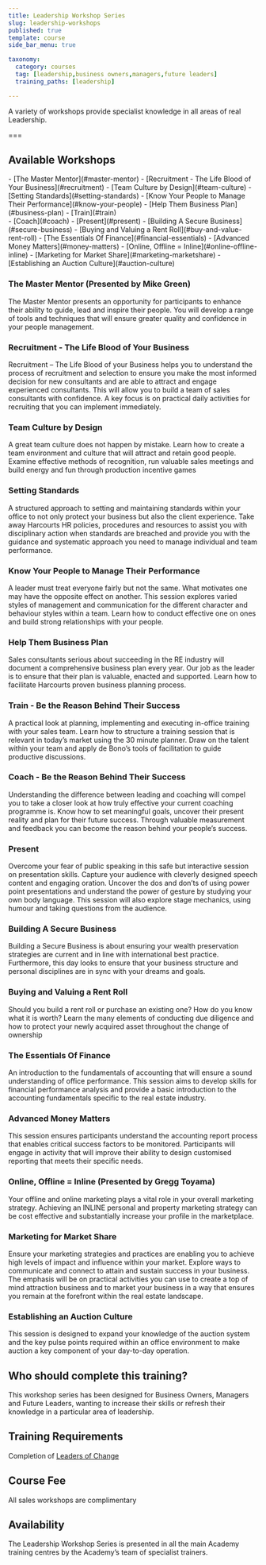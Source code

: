 ```yaml
---
title: Leadership Workshop Series
slug: leadership-workshops
published: true
template: course
side_bar_menu: true

taxonomy:
  category: courses
  tag: [leadership,business owners,managers,future leaders]
  training_paths: [leadership]

---
```


A variety of workshops provide specialist knowledge in all areas of real Leadership.

===

## Available Workshops
<div class="toc g-grid">
  <div class="g-block size-1-2 pure-u-1-2" markdown="1">
- [The Master Mentor](#master-mentor)
- [Recruitment - The Life Blood of Your Business](#recruitment)
- [Team Culture by Design](#team-culture)
- [Setting Standards](#setting-standards)
- [Know Your People to Manage Their Performance](#know-your-people)
- [Help Them Business Plan](#business-plan)
- [Train](#train)
  </div>
  <div class="g-block size-1-2 pure-u-1-2" markdown="1">
- [Coach](#coach)
- [Present](#present)
- [Building A Secure Business](#secure-business)
- [Buying and Valuing a Rent Roll](#buy-and-value-rent-roll)
- [The Essentials Of Finance](#financial-essentials)
- [Advanced Money Matters](#money-matters)
- [Online, Offline = Inline](#online-offline-inline)
- [Marketing for Market Share](#marketing-marketshare)
- [Establishing an Auction Culture](#auction-culture)
  </div>
</div>


### The Master Mentor (Presented by Mike Green)<a id="master-mentor"></a>
The Master Mentor presents an opportunity for participants to enhance their ability to guide, lead and inspire their people. You will develop a range of tools and techniques that will ensure greater quality and confidence in your people management.

### Recruitment - The Life Blood of Your Business <a id="recruitment"></a>
Recruitment – The Life Blood of your Business helps you to understand the process of recruitment and selection to ensure you make the most informed decision for new consultants and are able to attract and engage experienced consultants. This will allow you to build a team of sales consultants with confidence. A key focus is on practical daily activities for recruiting that you can implement immediately.

### Team Culture by Design <a id="team-culture"></a>
A great team culture does not happen by mistake. Learn how to create a team environment and culture that will attract and retain good people. Examine effective methods of recognition, run valuable sales meetings and build energy and fun through production incentive games

### Setting Standards <a id="setting-standards"></a>
A structured approach to setting and maintaining standards within your office to not only protect your business but also the client experience.  Take away Harcourts HR policies, procedures and resources to assist you with disciplinary action when standards are breached and provide you with the guidance and systematic approach you need to manage individual and team performance.

### Know Your People to Manage Their Performance <a id="know-your-people"></a>
A leader must treat everyone fairly but not the same. What motivates one may have the opposite effect on another. This session explores varied styles of management and communication for the different character and behaviour styles within a team. Learn how to conduct effective one on ones and build strong relationships with your people.

### Help Them Business Plan <a id="business-plan"></a>
Sales consultants serious about succeeding in the RE industry will document a comprehensive business plan every year. Our job as the leader is to ensure that their plan is valuable, enacted and supported. Learn how to facilitate Harcourts proven business planning process.

### Train - Be the Reason Behind Their Success <a id="train"></a>
A practical look at planning, implementing and executing in-office training with your sales team. Learn how to structure a training session that is relevant in today’s market using the 30 minute planner. Draw on the talent within your team and apply de Bono’s tools of facilitation to guide productive discussions.

### Coach - Be the Reason Behind Their Success <a id="coach"></a>
Understanding the difference between leading and coaching will compel you to take a closer look at how truly effective your current coaching programme is.  Know how to set meaningful goals, uncover their present reality and plan for their future success.  Through valuable measurement and feedback you can become the reason behind your people’s success.

### Present <a id="present"></a>
Overcome your fear of public speaking in this safe but interactive session on presentation skills. Capture your audience with cleverly designed speech content and engaging oration. Uncover the dos and don’ts of using power point presentations and understand the power of gesture by studying your own body language. This session will also explore stage mechanics, using humour and taking questions from the audience. 

### Building A Secure Business <a id="secure-business"></a>
Building a Secure Business is about ensuring your wealth preservation strategies are current and in line with international best practice. Furthermore, this day looks to ensure that your business structure and personal disciplines are in sync with your dreams and goals.

### Buying and Valuing a Rent Roll <a id="buy-and-value-rent-roll"></a>
Should you build a rent roll or purchase an existing one? How do you know what it is worth? Learn the many elements of conducting due diligence and how to protect your newly acquired asset throughout the change of ownership

### The Essentials Of Finance <a id="financial-essentials"></a>
An introduction to the fundamentals of accounting that will ensure a sound understanding of office performance. This session aims to develop skills for financial performance analysis and provide a basic introduction to the accounting fundamentals specific to the real estate industry.

### Advanced Money Matters <a id="money-matters"></a>
This session ensures participants understand the accounting report process that enables critical success factors to be monitored. Participants will engage in activity that will improve their ability to design customised reporting that meets their specific needs.

### Online, Offline = Inline (Presented by Gregg Toyama) <a id="online-offline-inline"></a>
Your offline and online marketing plays a vital role in your overall marketing strategy. Achieving an INLINE personal and property marketing strategy can be cost effective and substantially increase your profile in the marketplace.

### Marketing for Market Share <a id="marketing-marketshare"></a>
Ensure your marketing strategies and practices are enabling you to achieve high levels of impact and influence within your market. Explore ways to communicate and connect to attain and sustain success in your business.  The emphasis will be on practical activities you can use to create a top of mind attraction business and to market your business in a way that ensures you remain at the forefront within the real estate landscape.

### Establishing an Auction Culture <a id="auction-culture"></a>
This session is designed to expand your knowledge of the auction system and the key pulse points required within an office environment to make auction a key component of your day-to-day operation.

## Who should complete this training?
This workshop series has been designed for Business Owners, Managers and Future Leaders, wanting to increase their skills or refresh their knowledge in a particular area of leadership.

## Training Requirements
Completion of [Leaders of Change](/courses/leadership/leaders-of-change)

## Course Fee
All sales workshops are complimentary

## Availability
The Leadership Workshop Series is presented in all the main Academy training centres by the Academy’s team of specialist trainers.
